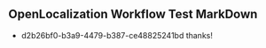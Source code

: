 ## OpenLocalization Workflow Test MarkDown
* d2b26bf0-b3a9-4479-b387-ce48825241bd 
thanks!<!--HONumber=Mar16_HO4-->

